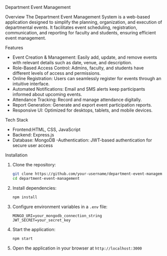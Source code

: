 Department Event Management

Overview
The Department Event Management System is a web-based application designed to simplify the planning, organization, and execution of departmental events. 
It facilitates event scheduling, registration, communication, and reporting for faculty and students, ensuring efficient event management.

Features
- Event Creation & Management: Easily add, update, and remove events with relevant details such as date, venue, and description.
- Role-Based Access Control: Admins, faculty, and students have different levels of access and permissions.
- Online Registration: Users can seamlessly register for events through an intuitive interface.
- Automated Notifications: Email and SMS alerts keep participants informed about upcoming events.
- Attendance Tracking: Record and manage attendance digitally.
- Report Generation: Generate and export event participation reports.
- Responsive UI: Optimized for desktops, tablets, and mobile devices.

Tech Stack
- Frontend:HTML, CSS, JavaScript
- Backend:  Express.js
- Database: MongoDB
-Authentication: JWT-based authentication for secure user access

Installation
1. Clone the repository:
   ```sh
   git clone https://github.com/your-username/department-event-management.git
   cd department-event-management
   ```
2. Install dependencies:
   ```sh
   npm install
   ```
3. Configure environment variables in a `.env` file:
   ```env
   MONGO_URI=your_mongodb_connection_string
   JWT_SECRET=your_secret_key
   ```
4. Start the application:
   ```sh
   npm start
   ```
5. Open the application in your browser at `http://localhost:3000`



